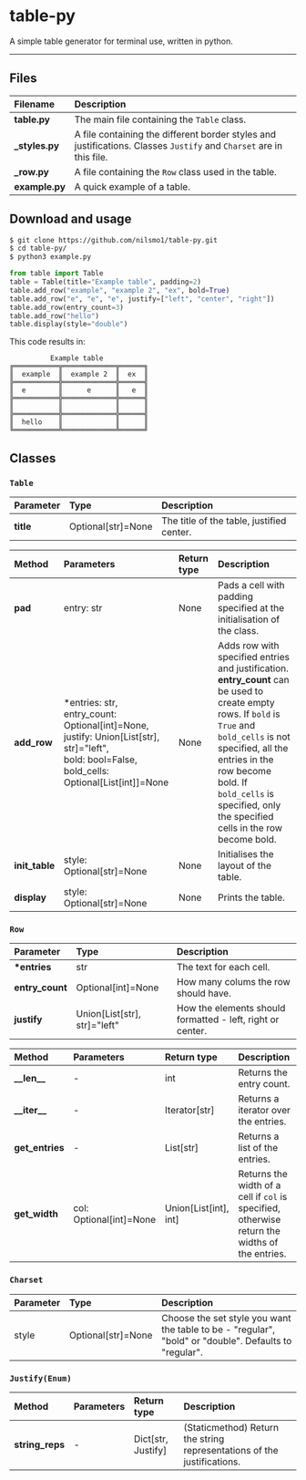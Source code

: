 # table-py
A simple table generator for terminal use, written in python.
***
## Files
| __Filename__ | __Description__ |
| :--- | :--- |
| __table.py__ | The main file containing the `Table` class. |
| __\_styles.py__ | A file containing the different border styles and justifications. Classes `Justify` and `Charset` are in this file. |
| __\_row.py__ | A file containing the `Row` class used in the table. |
| __example.py__ | A quick example of a table. |

## Download and usage
```bash
$ git clone https://github.com/nilsmo1/table-py.git
$ cd table-py/
$ python3 example.py
```
```py
from table import Table
table = Table(title="Example table", padding=2)
table.add_row("example", "example 2", "ex", bold=True)
table.add_row("e", "e", "e", justify=["left", "center", "right"])
table.add_row(entry_count=3)
table.add_row("hello")
table.display(style="double")
```
This code results in:
```
          Example table           
╔═══════════╦═════════════╦══════╗
║  example  ║  example 2  ║  ex  ║
╠═══════════╬═════════════╬══════╣
║  e        ║      e      ║   e  ║
╠═══════════╬═════════════╬══════╣
║           ║             ║      ║
╠═══════════╬═════════════╬══════╣
║  hello    ║             ║      ║
╚═══════════╩═════════════╩══════╝
```

## Classes
### `Table`
| __Parameter__ | __Type__ | __Description__ |
| :--- | :--- | :--- | 
| __title__ | Optional[str]=None | The title of the table, justified center. || __padding__ | int=1 | How many spaces the cells are padded with to the left and right. |

| __Method__ | __Parameters__ | __Return type__ | __Description__ |
| :--- | :--- | :--- | :--- |
| __pad__ | entry: str | None | Pads a cell with padding specified at the initialisation of the class. |
| __add_row__ | \*entries: str,<br />entry_count: Optional[int]=None,<br />justify: Union[List[str], str]="left",<br />bold: bool=False,<br />bold_cells: Optional[List[int]]=None | None | Adds row with specified entries and justification. __entry_count__ can be used to create empty rows. If `bold` is `True` and `bold_cells` is not specified, all the entries in the row become bold. If `bold_cells` is specified, only the specified cells in the row become bold. |
| __init_table__ | style: Optional[str]=None | None | Initialises the layout of the table. |
| __display__ | style: Optional[str]=None | None | Prints the table. |

### `Row`
| __Parameter__ | __Type__ | __Description__ |
| :--- | :--- | :--- | 
| __\*entries__ | str | The text for each cell. |
| __entry_count__ | Optional[int]=None | How many colums the row should have. |
| __justify__ | Union[List[str], str]="left" | How the elements should formatted - left, right or center. |

| __Method__ | __Parameters__ | __Return type__ | __Description__ |
| :--- | :--- | :--- | :--- |
| __\_\_len\_\___ | - | int | Returns the entry count. |
| __\_\_iter\_\___ | - | Iterator[str] | Returns a iterator over the entries. |
| __get_entries__ | - | List[str] | Returns a list of the entries. |
| __get_width__ | col: Optional[int]=None | Union[List[int], int] | Returns the width of a cell if `col` is specified, otherwise return the widths of the entries. |

### `Charset`
| __Parameter__ | __Type__ | __Description__ |
| :--- | :--- | :--- | 
| style | Optional[str]=None | Choose the set style you want the table to be - "regular", "bold" or "double". Defaults to "regular". |

### `Justify(Enum)`
| __Method__ | __Parameters__ | __Return type__ | __Description__ |
| :--- | :--- | :--- | :--- |
| __string_reps__ | - | Dict[str, Justify] | (Staticmethod) Return the string representations of the justifications. |
